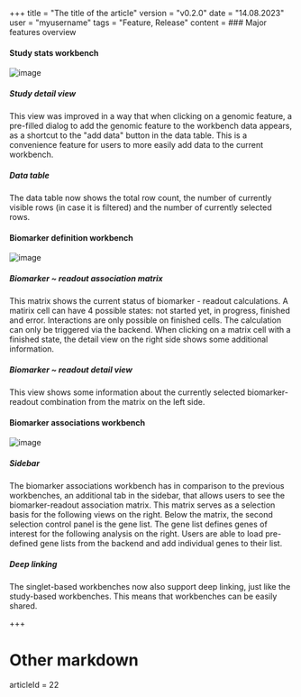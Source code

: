 +++
title = "The title of the article"
version = "v0.2.0"
date = "14.08.2023"
user = "myusername"
tags = "Feature, Release"
content = ### Major features overview
#### Study stats workbench
![image](https://github.com/datavisyn/bioinsight/assets/57343176/f0664ba2-88df-46dd-ae92-b3fadf49df96)

##### Study detail view
This view was improved in a way that when clicking on a genomic feature, a pre-filled dialog to add the genomic feature to the workbench data appears, as a shortcut to the "add data" button in the data table. This is a convenience feature for users to more easily add data to the current workbench.

##### Data table
The data table now shows the total row count, the number of currently visible rows (in case it is filtered) and the number of currently selected rows.

#### Biomarker definition workbench
![image](https://github.com/datavisyn/bioinsight/assets/57343176/f367ca0e-ab7c-4fcd-8179-569a9bde42ed)
##### Biomarker ~ readout association matrix
This matrix shows the current status of biomarker - readout calculations. A matirix cell can have 4 possible states: not started yet, in progress, finished and error. Interactions are only possible on finished cells. The calculation can only be triggered via the backend. When clicking on a matrix cell with a finished state, the detail view on the right side shows some additional information.
##### Biomarker ~ readout detail view
This view shows some information about the currently selected biomarker-readout combination from the matrix on the left side. 

#### Biomarker associations workbench
![image](https://github.com/datavisyn/bioinsight/assets/57343176/797590e4-2e7d-478e-902b-5368e9740dec)
##### Sidebar
The biomarker associations workbench has in comparison to the previous workbenches, an additional tab in the sidebar, that allows users to see the biomarker-readout association matrix. This matrix serves as a selection basis for the following views on the right. Below the matrix, the second selection control panel is the gene list. The gene list defines genes of interest for the following analysis on the right. Users are able to load pre-defined gene lists from the backend and add individual genes to their list.
##### Deep linking
The singlet-based workbenches now also support deep linking, just like the study-based workbenches. This means that workbenches can be easily shared.

+++

# Other markdown

articleId = 22
